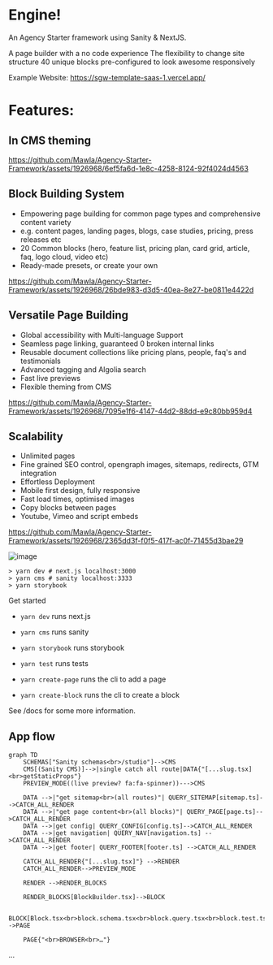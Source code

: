 # Engine!

An Agency Starter framework using Sanity & NextJS.

A page builder with a no code experience
The flexibility to change site structure
40 unique blocks pre-configured to look awesome responsively

Example Website:
https://sgw-template-saas-1.vercel.app/


# Features:
## In CMS theming
https://github.com/Mawla/Agency-Starter-Framework/assets/1926968/6ef5fa6d-1e8c-4258-8124-92f4024d4563

## Block Building System

* Empowering page building for common page types and comprehensive content variety
* e.g. content pages, landing pages, blogs, case studies, pricing, press releases etc
* 20 Common blocks (hero, feature list, pricing plan, card grid, article, faq, logo cloud, video etc)
* Ready-made presets, or create your own

https://github.com/Mawla/Agency-Starter-Framework/assets/1926968/26bde983-d3d5-40ea-8e27-be0811e4422d

## Versatile Page Building

* Global accessibility with Multi-language Support
* Seamless page linking, guaranteed 0 broken internal links
* Reusable document collections like pricing plans, people, faq's and testimonials
* Advanced tagging and Algolia search
* Fast live previews
* Flexible theming from CMS

https://github.com/Mawla/Agency-Starter-Framework/assets/1926968/7095e1f6-4147-44d2-88dd-e9c80bb959d4

## Scalability
* Unlimited pages
* Fine grained SEO control, opengraph images, sitemaps, redirects, GTM integration
* Effortless Deployment
* Mobile first design, fully responsive
* Fast load times, optimised images
* Copy blocks between pages
* Youtube, Vimeo and script embeds

https://github.com/Mawla/Agency-Starter-Framework/assets/1926968/2365dd3f-f0f5-417f-ac0f-71455d3bae29

![image](https://github.com/Mawla/Agency-Starter-Framework/assets/1926968/ec6bce5b-7db5-458b-9440-9171babf15ac)


```
> yarn dev # next.js localhost:3000
> yarn cms # sanity localhost:3333
> yarn storybook
```

Get started

- `yarn dev` runs next.js
- `yarn cms` runs sanity
- `yarn storybook` runs storybook
- `yarn test` runs tests

- `yarn create-page` runs the cli to add a page
- `yarn create-block` runs the cli to create a block

See /docs for some more information.

## App flow

```mermaid
graph TD
    SCHEMAS["Sanity schemas<br>/studio"]-->CMS
    CMS[(Sanity CMS)]-->|single catch all route|DATA{"[...slug.tsx] <br>getStaticProps"}
    PREVIEW_MODE((live preview? fa:fa-spinner))--->CMS

    DATA -->|"get sitemap<br>(all routes)"| QUERY_SITEMAP[sitemap.ts]-->CATCH_ALL_RENDER
    DATA -->|"get page content<br>(all blocks)"| QUERY_PAGE[page.ts]-->CATCH_ALL_RENDER
    DATA -->|get config| QUERY_CONFIG[config.ts]-->CATCH_ALL_RENDER
    DATA -->|get navigation| QUERY_NAV[navigation.ts] -->CATCH_ALL_RENDER
    DATA -->|get footer| QUERY_FOOTER[footer.ts] -->CATCH_ALL_RENDER

    CATCH_ALL_RENDER{"[...slug.tsx]"} -->RENDER
    CATCH_ALL_RENDER-->PREVIEW_MODE

    RENDER -->RENDER_BLOCKS

    RENDER_BLOCKS[BlockBuilder.tsx]-->BLOCK

    BLOCK[Block.tsx<br>block.schema.tsx<br>block.query.tsx<br>block.test.tsx<br>block.stories.tsx<br>block.options.ts]-->PAGE

    PAGE{"<br>BROWSER<br>…"}
```

...
